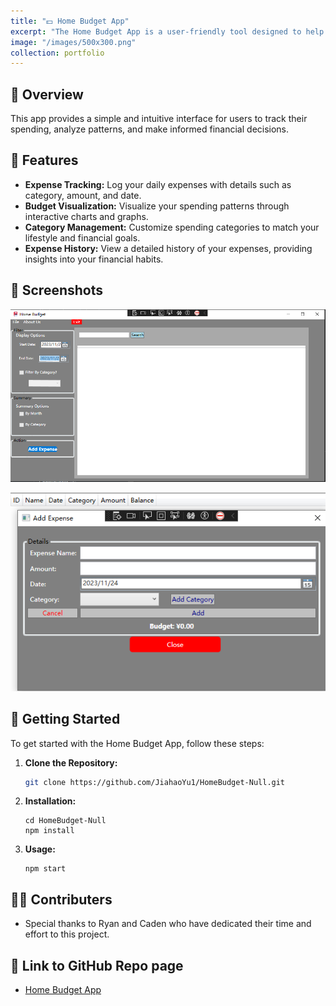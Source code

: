 ```yaml
---
title: "💵 Home Budget App"
excerpt: "The Home Budget App is a user-friendly tool designed to help individuals manage and visualize their daily expenses."
image: "/images/500x300.png"
collection: portfolio
---
```


## 🔎 Overview

This app provides a simple and intuitive interface for users to track their spending, analyze patterns, and make informed financial decisions.

## 🔬 Features 

- **Expense Tracking:** Log your daily expenses with details such as category, amount, and date.
- **Budget Visualization:** Visualize your spending patterns through interactive charts and graphs.
- **Category Management:** Customize spending categories to match your lifestyle and financial goals.
- **Expense History:** View a detailed history of your expenses, providing insights into your financial habits.

## 📸 Screenshots
![HomeBudget1](../images/HomeBudget1.png)

![HomeBudget2](../images/HomeBudget2.png)
## 🔧 Getting Started

To get started with the Home Budget App, follow these steps:

1. **Clone the Repository:**
   ```bash
   git clone https://github.com/JiahaoYu1/HomeBudget-Null.git
   ```
2. **Installation:**
   ```
   cd HomeBudget-Null
   npm install
   ```
3. **Usage:**
   ```
   npm start
   ```
## 🧑‍💻 Contributers
  - Special thanks to Ryan and Caden who have dedicated their time and effort to this project.

## 📑 Link to GitHub Repo page
   - [Home Budget App](https://github.com/JiahaoYu1/HomeBudget-Null)

